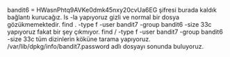 bandit6 = HWasnPhtq9AVKe0dmk45nxy20cvUa6EG şifresi burada kaldık bağlantı kurucağız. 
ls -la yapıyoruz gizli ve normal bir dosya gözükmemektedir. find . -type f -user bandit7 -group bandit6 -size 33c yapıyoruz
fakat bir şey çıkmıyor. find / -type f -user bandit7 -group bandit6 -size 33c tüm dizinlerin köküne tarama yapıyoruz.
/var/lib/dpkg/info/bandit7.password adlı dosyayı sonunda buluyoruz.
